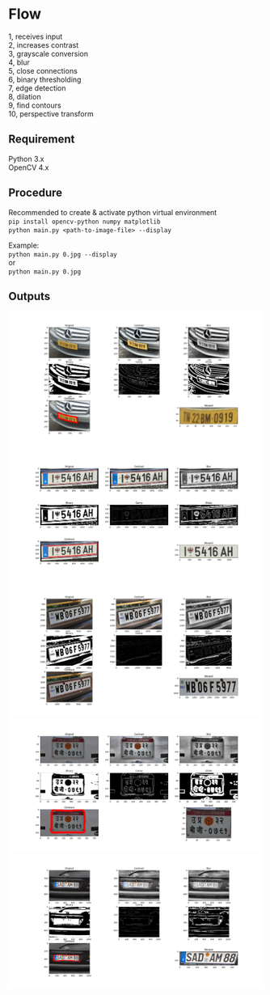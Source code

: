 # Flow
1, receives input  
2, increases contrast  
3, grayscale conversion  
4, blur  
5, close connections  
6, binary thresholding  
7, edge detection  
8, dilation  
9, find contours  
10, perspective transform  

## Requirement
Python 3.x  
OpenCV 4.x
## Procedure
Recommended to create & activate python virtual environment  
`pip install opencv-python numpy matplotlib`  
`python main.py <path-to-image-file> --display`  
  
Example:  
`python main.py 0.jpg --display`  
or  
`python main.py 0.jpg`  
  
## Outputs
![Indian License Plate](https://github.com/abdulazizm/preprocess_license_plate/blob/main/out0.png?raw=true "OUTPUT_0.jpg")
![Example 2](https://github.com/abdulazizm/preprocess_license_plate/blob/main/out1.png?raw=true "OUTPUT_1.jpg")
![Example 3](https://github.com/abdulazizm/preprocess_license_plate/blob/main/out2.png?raw=true "OUTPUT_2.jpg")
![Example 4](https://github.com/abdulazizm/preprocess_license_plate/blob/main/out3.png?raw=true "OUTPUT_3.jpg")
![Example 5](https://github.com/abdulazizm/preprocess_license_plate/blob/main/out4.png?raw=true "OUTPUT_4.jpg")
